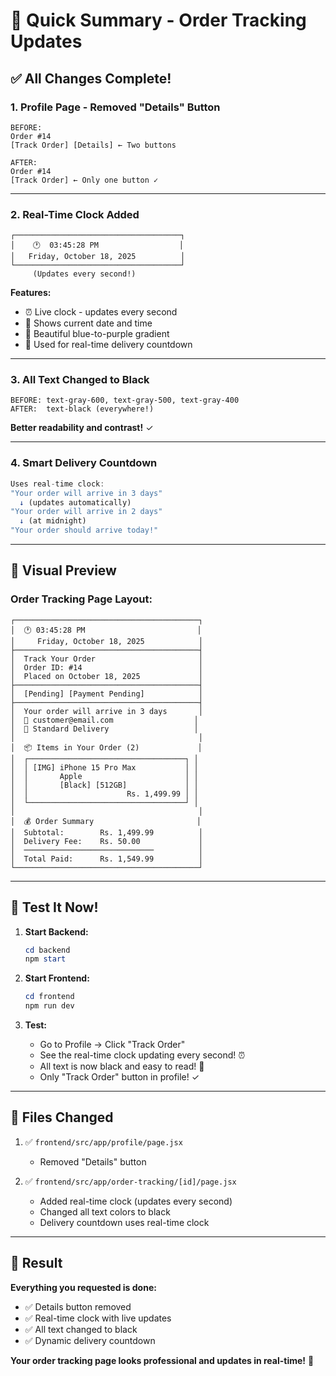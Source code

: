 # 🎯 Quick Summary - Order Tracking Updates

## ✅ All Changes Complete!

### 1. **Profile Page - Removed "Details" Button**
```
BEFORE:
Order #14
[Track Order] [Details] ← Two buttons

AFTER:
Order #14
[Track Order] ← Only one button ✓
```

---

### 2. **Real-Time Clock Added**
```
┌─────────────────────────────────────┐
│    🕐  03:45:28 PM                  │
│   Friday, October 18, 2025          │
└─────────────────────────────────────┘
     (Updates every second!)
```

**Features:**
- ⏰ Live clock - updates every second
- 📅 Shows current date and time
- 🎨 Beautiful blue-to-purple gradient
- 🔄 Used for real-time delivery countdown

---

### 3. **All Text Changed to Black**
```
BEFORE: text-gray-600, text-gray-500, text-gray-400
AFTER:  text-black (everywhere!)
```

**Better readability and contrast!** ✓

---

### 4. **Smart Delivery Countdown**
```javascript
Uses real-time clock:
"Your order will arrive in 3 days"
  ↓ (updates automatically)
"Your order will arrive in 2 days"
  ↓ (at midnight)
"Your order should arrive today!"
```

---

## 🎨 Visual Preview

### **Order Tracking Page Layout:**
```
┌─────────────────────────────────────────┐
│  🕐 03:45:28 PM                         │
│     Friday, October 18, 2025            │
├─────────────────────────────────────────┤
│  Track Your Order                       │
│  Order ID: #14                          │
│  Placed on October 18, 2025             │
├─────────────────────────────────────────┤
│  [Pending] [Payment Pending]            │
├─────────────────────────────────────────┤
│  Your order will arrive in 3 days       │
│  📧 customer@email.com                  │
│  🚚 Standard Delivery                   │
│                                         │
│  📦 Items in Your Order (2)             │
│  ┌───────────────────────────────────┐ │
│  │ [IMG] iPhone 15 Pro Max           │ │
│  │       Apple                       │ │
│  │       [Black] [512GB]             │ │
│  │                      Rs. 1,499.99 │ │
│  └───────────────────────────────────┘ │
│                                         │
│  💰 Order Summary                       │
│  Subtotal:        Rs. 1,499.99          │
│  Delivery Fee:    Rs. 50.00             │
│  ─────────────────────────────          │
│  Total Paid:      Rs. 1,549.99          │
└─────────────────────────────────────────┘
```

---

## 🚀 Test It Now!

1. **Start Backend:**
   ```powershell
   cd backend
   npm start
   ```

2. **Start Frontend:**
   ```powershell
   cd frontend
   npm run dev
   ```

3. **Test:**
   - Go to Profile → Click "Track Order"
   - See the real-time clock updating every second! ⏰
   - All text is now black and easy to read! 🖤
   - Only "Track Order" button in profile! ✓

---

## 📁 Files Changed

1. ✅ `frontend/src/app/profile/page.jsx`
   - Removed "Details" button

2. ✅ `frontend/src/app/order-tracking/[id]/page.jsx`
   - Added real-time clock (updates every second)
   - Changed all text colors to black
   - Delivery countdown uses real-time clock

---

## 🎊 Result

**Everything you requested is done:**
- ✅ Details button removed
- ✅ Real-time clock with live updates
- ✅ All text changed to black
- ✅ Dynamic delivery countdown

**Your order tracking page looks professional and updates in real-time!** 🎉
